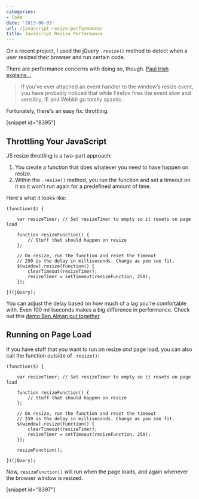 ```yaml
---
categories:
- Code
date: '2013-06-03'
url: /javascript-resize-performance/
title: JavaScript Resize Performance
---
```


On a recent project, I used the jQuery <code class="language-javascript">.resize()</code> method to detect when a user resized their browser and run certain code.

There are performance concerns with doing so, though. <a href="http://www.paulirish.com/2009/throttled-smartresize-jquery-event-handler/">Paul Irish explains...</a>

<blockquote>If you’ve ever attached an event handler to the window’s resize event, you have probably noticed that while Firefox fires the event slow and sensibly, IE and Webkit go totally spastic.</blockquote>

Fortunately, there's an easy fix: throttling.

[snippet id="8395"]

<h2>Throttling Your JavaScript</h2>

JS resize throttling is a two-part approach:

<ol>
<li>You create a function that does whatever you need to have happen on resize.</li>
<li>Within the <code class="language-javascript">.resize()</code> method, you run the function and set a timeout on it so it won't run again for a predefined amount of time.</li>
</ol>

Here's what it looks like:

<pre><code class="language-javascript">(function($) {

    var resizeTimer; // Set resizeTimer to empty so it resets on page load

    function resizeFunction() {
        // Stuff that should happen on resize
    };

    // On resize, run the function and reset the timeout
    // 250 is the delay in milliseconds. Change as you see fit.
    $(window).resize(function() {
        clearTimeout(resizeTimer);
        resizeTimer = setTimeout(resizeFunction, 250);
    });

})(jQuery);</code></pre>

You can adjust the delay based on how much of a lag you're comfortable with. Even 100 milliseconds makes a big difference in performance. Check out this <a href="http://benalman.com/code/projects/jquery-throttle-debounce/examples/throttle/">demo Ben Alman put together</a>.

<h2>Running on Page Load</h2>

If you have stuff that you want to run on resize <em>and</em> page load, you can also call the function outside of <code class="language-javascript">.resize()</code>:

<pre><code class="language-javascript">(function($) {

    var resizeTimer; // Set resizeTimer to empty so it resets on page load

    function resizeFunction() {
        // Stuff that should happen on resize
    };

    // On resize, run the function and reset the timeout
    // 250 is the delay in milliseconds. Change as you see fit.
    $(window).resize(function() {
        clearTimeout(resizeTimer);
        resizeTimer = setTimeout(resizeFunction, 250);
    });

    resizeFunction();

})(jQuery);</code></pre>

Now, <code class="language-javascript">resizeFunction()</code> will run when the page loads, and again whenever the browser window is resized.

[snippet id="8397"]